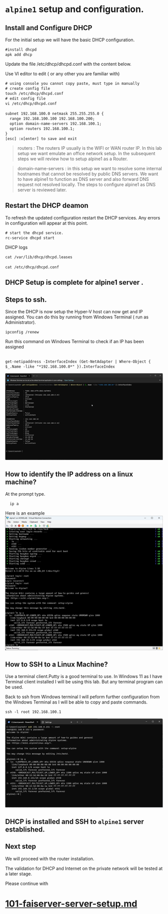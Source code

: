 # `alpine1` setup and configuration.


## Install and Configure DHCP

For the initial setup we will have the basic DHCP configuration.

```
#install dhcpd
apk add dhcp
```

Update the file /etc/dhcp/dhcpd.conf with the content below.

Use VI editor to edit ( or any other you are familiar with)
```
# using console you cannot copy paste, must type in manually
# create config file 
touch /etc/dhcp/dhcpd.conf
# edit config file
vi /etc/dhcp/dhcpd.conf

subnet 192.168.100.0 netmask 255.255.255.0 {
  range 192.168.100.100 192.168.100.200;
  option domain-name-servers 192.168.100.1;
  option routers 192.168.100.1;
}
[esc] :x[enter] to save and exit
```
> routers : The routers IP usually is the WIFI or WAN router IP. In this lab setup we want emulate an office network setup.
> In the subsequent steps we will review how to setup alpine1 as a Router.

> domain-name-servers : in this setup we want to resolve some internal hostnames  that cannot be resolved by public DNS servers.
> We want to have alpine1 to function as DNS server and also forward DNS request not resolved locally.
> The steps to configure alpine1 as DNS server is reviewed later.

## Restart the DHCP deamon
To refresh the updated configuration restart the DHCP services.
Any errors in configuration will appear at this point.
```
# start the dhcpd service.
rc-service dhcpd start
```
DHCP logs
```
cat /var/lib/dhcp/dhcpd.leases

cat /etc/dhcp/dhcpd.conf
```

## DHCP Setup is complete  for alpine1 server .

## Steps to ssh.

Since the DHCP is now setup the Hyper-V host can now get and IP assigned.
You can do this by running from Windows Terminal ( run as Administrator).

```
ipconfig /renew 
```
Run this command on Windows Terminal to check if an IP has been assigned
```

get-netipaddress -InterfaceIndex (Get-NetAdapter | Where-Object { $_.Name -like "*192.168.100.0*" }).InterfaceIndex
```
![alt text](./screenshots/Alpine1-screenshots/WindowsTerminal_checkIP.png)

## How to identify the IP address on a linux machine?
At the prompt type.
```
  ip a 
```
Here is an example 
![alt text](./screenshots/Alpine1-screenshots/alpine-get-ip-address.png)

## How to SSH to a Linux Machine?

Use a terminal client.Putty is a good terminal to use.
In Windows 11 as I have Terminal client installed I will be using this lab.
But any terminal program can be used.

 
Back to ssh from Windows terminal
I will peform further configuration from the Windows Terminal as I will be able to copy and paste commands.

```
ssh -l root 192.168.100.1
```
![alt text](./screenshots/Alpine1-screenshots/WindowsTerminal_ssh-alpine1.png)


## DHCP is installed and SSH to `alpine1` server established.

## Next step

We will proceed with the router installation. 

The validation for DHCP and Internet on the private network will be tested at a later stage.

Please continue with 
# [101-faiserver-server-setup.md](./101-faiserver-server-setup.md)
